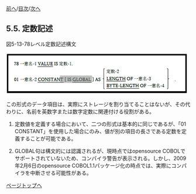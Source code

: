 <!--navi start1-->
[前へ](5-4.md)/[目次](https://momoko-yokogawa.github.io/opensourcecobol.github.io/markdown/TOC.html)/[次へ](5-6.md)
<!--navi end1-->
## 5.5. 定数記述

図5-13-78レベル定数記述構文

![alt text](Image/5-13.png)

この形式のデータ項目は、実際にストレージを割り当てることはないが、その代わりに、名前を英数字または数字定数に関連付ける役割がある。

1. 定数値を定義する場合において、二つの形式は基本的に同じであるが、「01 CONSTANT」を使用した場合にのみ、値が別の項目の長さである定数を定義することが可能である。

2. GLOBAL句は構文的には認識されるが、現時点ではopensource COBOLでサポートされていないため、コンパイラ警告が表示される。しかし、2009年2月6日のopensource COBOL1.1パッケージ化の時点では、実際にコンパイラを中断させる可能性がある。

<!--navi start2-->

[ページトップへ](5-5.md)
<!--navi end2-->
